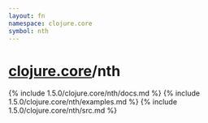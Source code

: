 ```yaml
---
layout: fn
namespace: clojure.core
symbol: nth
---
```


# [clojure.core](../)/nth

{% include 1.5.0/clojure.core/nth/docs.md %}
{% include 1.5.0/clojure.core/nth/examples.md %}
{% include 1.5.0/clojure.core/nth/src.md %}

